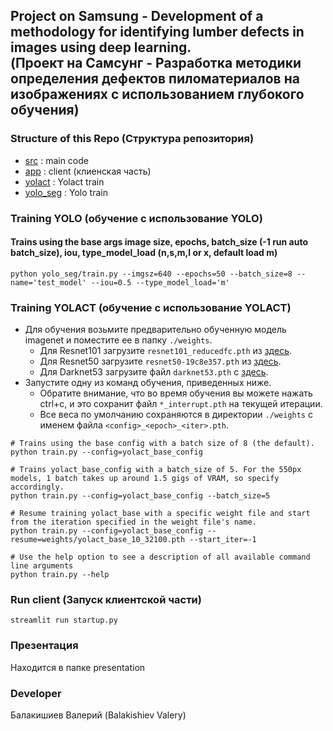 ## Project on Samsung - Development of a methodology for identifying lumber defects in images using deep learning.<br/>(Проект на Самсунг - Разработка методики определения дефектов пиломатериалов на изображениях с использованием глубокого обучения)


### Structure of this Repo (Структура репозитория)
- [src](src) : main code
- [app](src/app) : client (клиенская часть)
- [yolact](src/yolact) : Yolact train
- [yolo_seg](src/yolo_seg) : Yolo train

### Training YOLO (обучение с использование YOLO)
#### Trains using the base args image size, epochs, batch_size (-1 run auto batch_size), iou, type_model_load (n,s,m,l or x, default load m)
```
python yolo_seg/train.py --imgsz=640 --epochs=50 --batch_size=8 --name='test_model' --iou=0.5 --type_model_load='m'
```
### Training YOLACT (обучение с использование YOLACT)

 - Для обучения возьмите предварительно обученную модель imagenet и поместите ее в папку `./weights`.
   - Для Resnet101 загрузите `resnet101_reducedfc.pth` из [здесь](https://drive.google.com/file/d/1tvqFPd4bJtakOlmn-uIA492g2qurRChj/view?usp=sharing).
   - Для Resnet50 загрузите `resnet50-19c8e357.pth` из [здесь](https://drive.google.com/file/d/1Jy3yCdbatgXa5YYIdTCRrSV0S9V5g1rn/view?usp=sharing).
   - Для Darknet53 загрузите файл `darknet53.pth` с [здесь](https://drive.google.com/file/d/17Y431j4sagFpSReuPNoFcj9h7azDTZFf/view?usp=sharing).
 - Запустите одну из команд обучения, приведенных ниже.
   - Обратите внимание, что во время обучения вы можете нажать ctrl+c, и это сохранит файл `*_interrupt.pth` на текущей итерации.
   - Все веса по умолчанию сохраняются в директории `./weights` с именем файла `<config>_<epoch>_<iter>.pth`.
```Shell
# Trains using the base config with a batch size of 8 (the default).
python train.py --config=yolact_base_config

# Trains yolact_base_config with a batch_size of 5. For the 550px models, 1 batch takes up around 1.5 gigs of VRAM, so specify accordingly.
python train.py --config=yolact_base_config --batch_size=5

# Resume training yolact_base with a specific weight file and start from the iteration specified in the weight file's name.
python train.py --config=yolact_base_config --resume=weights/yolact_base_10_32100.pth --start_iter=-1

# Use the help option to see a description of all available command line arguments
python train.py --help
```
### Run client (Запуск клиентской части)
```
streamlit run startup.py
```
### Презентация
Находится в папке presentation
### Developer
Балакишиев Валерий (Balakishiev Valery)



